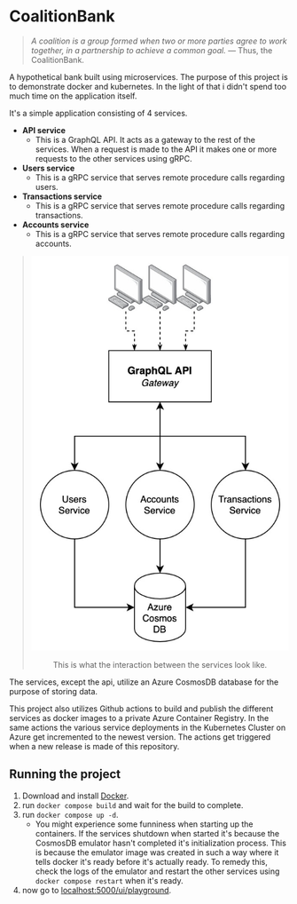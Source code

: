# CoalitionBank
> *A coalition is a group formed when two or more parties agree to work together, in a partnership to achieve a common goal.* &mdash; Thus, the CoalitionBank.

A hypothetical bank built using microservices. The purpose of this project is to demonstrate docker and kubernetes. In the light of that i didn't spend too much time on the application itself.

It's a simple application consisting of 4 services.
- **API service**
  - This is a GraphQL API. It acts as a gateway to the rest of the services. When a request is made to the API it makes one or more requests to the other services using gRPC.
- **Users service**
  - This is a gRPC service that serves remote procedure calls regarding users.
- **Transactions service**
  - This is a gRPC service that serves remote procedure calls regarding transactions.
- **Accounts service**
  - This is a gRPC service that serves remote procedure calls regarding accounts.

>![theoreical](docs/theoretical.jpg)
><center>This is what the interaction between the services look like.</center>

The services, except the api, utilize an Azure CosmosDB database for the purpose of storing data.

This project also utilizes Github actions to build and publish the different services as docker images to a private Azure Container Registry. In the same actions the various service deployments in the Kubernetes Cluster on Azure get incremented to the newest version. The actions get triggered when a new release is made of this repository.

## Running the project

1. Download and install [Docker](https://www.docker.com/get-started).
2. run `docker compose build` and wait for the build to complete.
3. run `docker compose up -d`.
   - You might experience some funniness when starting up the containers. If the services shutdown when started it's because the CosmosDB emulator hasn't completed it's initialization process. This is because the emulator image was created in such a way where it tells docker it's ready before it's actually ready. To remedy this, check the logs of the emulator and restart the other services using `docker compose restart` when it's ready.
4. now go to [localhost:5000/ui/playground](http://localhost:5000/ui/playground).